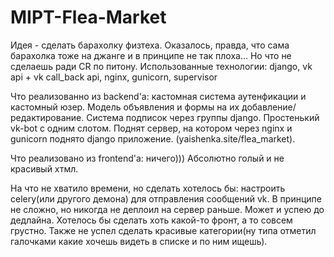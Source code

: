 # MIPT-Flea-Market

Идея - сделать барахолку физтеха. Оказалось, правда, что сама барахолка тоже на джанге и в принципе не так плоха... Но что не сделаешь ради CR по питону. 
Использованные технологии: django, vk api + vk call_back api, nginx, gunicorn, supervisor

Что реализованно из backend'а: кастомная система аутенфикации и кастомный юзер. Модель объявления и формы на их добавление/редактирование. Система подписок через группы django. Простенький vk-bot с одним слотом. Поднят сервер, на котором через nginx и gunicorn поднято django приложение. (yaishenka.site/flea_market). 

Что реализовано из frontend'а: ничего))) Абсолютно голый и не красивый хтмл.

На что не хватило времени, но сделать хотелось бы: настроить celery(или другого демона) для отправления сообщений vk. В принципе не сложно, но никогда не деплоил на сервер раньше. Может и успею до дедлайна. Хотелось бы сделать хоть какой-то фронт, а то совсем грустно. Также не успел сделать красивые категории(ну типа отметил галочками какие хочешь видеть в списке и по ним ищешь). 
